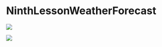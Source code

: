 # NinthLessonWeatherForecast
<p align="left">
<img src="https://user-images.githubusercontent.com/108148690/228250929-5433626b-c085-4c74-97d3-b6d75f075717.jpeg"/>
</p>
<img src="https://user-images.githubusercontent.com/108148690/228250176-9d523deb-0bd3-4703-94f3-deb988cfdc4b.jpeg"/>
</p>
